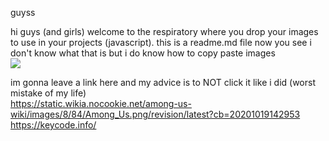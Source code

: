 guyss

hi guys (and girls) welcome to the respiratory where you drop your images to use in your projects (javascript). this is a readme.md file now you see i don't know what that is but i do know how to copy paste images
<br>
<img src="https://upload.wikimedia.org/wikipedia/en/9/9a/Trollface_non-free.png">

im gonna leave a link here and my advice is to NOT click it like i did (worst mistake of my life)
<br>
https://static.wikia.nocookie.net/among-us-wiki/images/8/84/Among_Us.png/revision/latest?cb=20201019142953
<br>
https://keycode.info/
